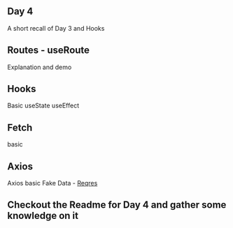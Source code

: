 ## Day 4

A short recall of Day 3 and Hooks

## Routes - useRoute

Explanation and demo

## Hooks

Basic
useState
useEffect

## Fetch

basic

## Axios

Axios basic
Fake Data - [Reqres](https://reqres.in/)

## Checkout the Readme for Day 4 and gather some knowledge on it
